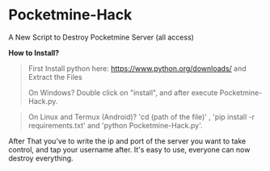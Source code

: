 # Pocketmine-Hack
A New Script to Destroy Pocketmine Server (all access)


**How to Install?**
> First Install python here: https://www.python.org/downloads/ and Extract the Files
> 
> On Windows? Double click on "install", and after execute Pocketmine-Hack.py. 


> On Linux and Termux (Android)? 'cd (path of the file)' , 'pip install -r requirements.txt' and 'python Pocketmine-Hack.py'.



After That you've to write the ip and port of the server you want to take control, and tap your username after.
It's easy to use, everyone can now destroy everything.
